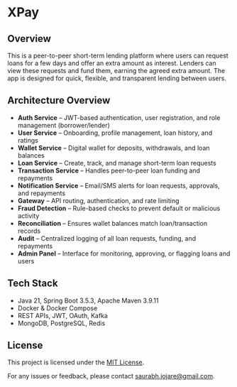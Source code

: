 # XPay

## Overview

This is a peer-to-peer short-term lending platform where users can request loans for a few days and offer an extra amount as interest. Lenders can view these requests and fund them, earning the agreed extra amount. The app is designed for quick, flexible, and transparent lending between users.

## Architecture Overview

- **Auth Service** – JWT-based authentication, user registration, and role management (borrower/lender)  
- **User Service** – Onboarding, profile management, loan history, and ratings  
- **Wallet Service** – Digital wallet for deposits, withdrawals, and loan balances  
- **Loan Service** – Create, track, and manage short-term loan requests  
- **Transaction Service** – Handles peer-to-peer loan funding and repayments  
- **Notification Service** – Email/SMS alerts for loan requests, approvals, and repayments  
- **Gateway** – API routing, authentication, and rate limiting  
- **Fraud Detection** – Rule-based checks to prevent default or malicious activity  
- **Reconciliation** – Ensures wallet balances match loan/transaction records  
- **Audit** – Centralized logging of all loan requests, funding, and repayments  
- **Admin Panel** – Interface for monitoring, approving, or flagging loans and users
  
## Tech Stack

- Java 21, Spring Boot 3.5.3, Apache Maven 3.9.11
- Docker & Docker Compose
- REST APIs, JWT, OAuth, Kafka
- MongoDB, PostgreSQL, Redis

## License
This project is licensed under the [MIT License](LICENSE).
  
For any issues or feedback, please contact saurabh.jojare@gmail.com.
